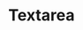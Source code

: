 ---
title: Textarea
props:
  - name: color
    options: [base, brand]
    value: base
  - name: size
    options: [sm, md, lg]
    value: lg
  - name: html
    value: Textarea
---